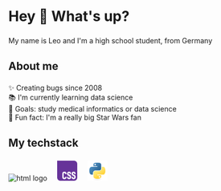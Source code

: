 
<h1 align="left">Hey 👋 What's up?</h1>

###

<p align="left">My name is Leo and I'm a high school student, from Germany</p>

###

<h2 align="left">About me</h2>

###

<p align="left">✨ Creating bugs since 2008<br>📚 I'm currently learning data science<br>🎯 Goals: study medical informatics or data science<br>🎲 Fun fact: I'm a really big Star Wars fan</p>

###

<h2 align="left">My techstack</h2>

###

<div align="left">
  <img src="https://github.com/devicons/devicon/blob/v2.16.0/icons/html/html-original.svg" height="40" alt="html logo"  />
  <img width="12" />
  <img src="https://github.com/devicons/devicon/blob/v2.16.0/icons/css/css-original.svg" height="40" alt="css logo"  />
  <img width="12" />
  <img src="https://github.com/devicons/devicon/blob/v2.16.0/icons/python/python-original.svg" height="40" alt="python logo"  />
</div>

###
